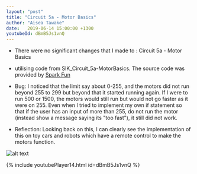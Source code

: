 ```yaml
---
layout: "post"
title: "Circuit 5a - Motor Basics"
author: "Aisea Tawake"
date:   2019-06-14 15:00:00 +1300
youtubeId: dBmB5Js1vnQ
---
```

* There were no significant changes that I made to : Circuit 5a - Motor Basics

* utilising code from SIK_Circuit_5a-MotorBasics. The source code was provided by [Spark Fun](https://learn.sparkfun.com/tutorials/sparkfun-inventors-kit-experiment-guide---v40/circuit-5a-motor-basics)

* Bug: I noticed that the limit say about 0-255, and the motors did not run beyond 255 to 299 but beyond that it started running again. If I were to run 500 or 1500, the motors would still run but would not go faster as it were on 255. Even when I tried to implement my own if statement so that if the user has an input of more than 255, do not run the motor (instead show a message saying its "too fast"), it still did not work.

* Reflection: Looking back on this, I can clearly see the implementation of this on toy cars and robots which have a remote control to make the motors function.

![alt text](http://kate.ict.op.ac.nz/~tawaab1/Embedded%20Systems%20Portfolio/images/c14.png "image")

{% include youtubePlayer14.html id=dBmB5Js1vnQ %}